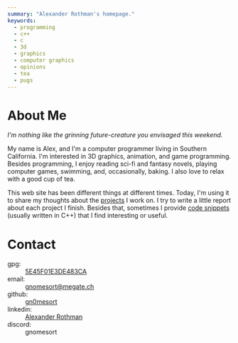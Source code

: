 ```yaml
---
summary: "Alexander Rothman's homepage."
keywords:
  - programming
  - c++
  - c
  - 3d
  - graphics
  - computer graphics
  - opinions
  - tea
  - pugs
---
```

<h1 class="center-text">About Me</h1>
<article>
<p class="center-text"><em>I'm nothing like the grinning future-creature you envisaged this weekend.</em></p>

My name is Alex, and I'm a computer programmer living in Southern California. I'm interested in 3D graphics, animation,
and game programming. Besides programming, I enjoy reading sci-fi and fantasy novels, playing computer games,
swimming, and, occasionally, baking. I also love to relax with a good cup of tea.

This web site has been different things at different times. Today, I'm using it to share my thoughts about the
[projects](/projects) I work on. I try to write a little report about each project I finish. Besides that, sometimes I
provide [code snippets](/code) (usually written in <span class="nowrap">C++</span>) that I find interesting or useful.

</article>
<h1 class="center-text">Contact</h1>
<dl class="contact-list">
  <dt>gpg:</dt>
  <dd><a href="/res/publickey.gpg">5E45F01E3DE483CA</a></dd>
  <dt>email:</dt>
  <dd><a href="mailto:gnomesort@megate.ch">gnomesort@megate.ch</a></dd>
  <dt>github:</dt>
  <dd><a href="https://github.com/gn0mesort/">gn0mesort</a></dd>
  <dt>linkedin:</dt>
  <dd><a href="https://www.linkedin.com/in/alexander-rothman-363485330/">Alexander Rothman</a></dd>
  <dt>discord:</dt>
  <dd>gnomesort</dd>
</dl>
